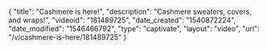 {
    "title": "Cashmere is here!",
    "description": "Cashmere sweaters, covers, and wraps!",
    "videoid": "181489725",
    "date_created": "1540872224",
    "date_modified": "1546466792",
    "type": "captivate",
    "layout": "video",
    "url": "\/v\/cashmere-is-here\/181489725"
}
